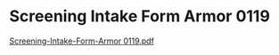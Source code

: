 # Screening Intake Form Armor 0119

[Screening-Intake-Form-Armor 0119.pdf](Screening%20Intake%20Form%20Armor%200119%201721aca1be34439fbb321015644a4cfc/Screening-Intake-Form-Armor_0119.pdf)